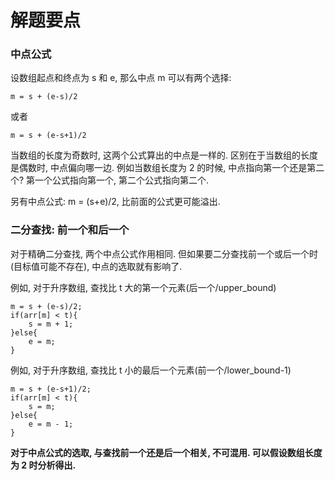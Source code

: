 # 解题要点

### 中点公式

设数组起点和终点为 s 和 e, 那么中点 m 可以有两个选择:

	m = s + (e-s)/2

或者

	m = s + (e-s+1)/2

当数组的长度为奇数时, 这两个公式算出的中点是一样的. 区别在于当数组的长度是偶数时, 中点偏向哪一边. 例如当数组长度为 2 的时候, 中点指向第一个还是第二个? 第一个公式指向第一个, 第二个公式指向第二个.

另有中点公式: m = (s+e)/2, 比前面的公式更可能溢出.

### 二分查找: 前一个和后一个

对于精确二分查找, 两个中点公式作用相同. 但如果要二分查找前一个或后一个时(目标值可能不存在), 中点的选取就有影响了.

例如, 对于升序数组, 查找比 t 大的第一个元素(后一个/upper_bound)

	m = s + (e-s)/2;
	if(arr[m] < t){
		s = m + 1;
	}else{
		e = m;
	}

例如, 对于升序数组, 查找比 t 小的最后一个元素(前一个/lower_bound-1)

	m = s + (e-s+1)/2;
	if(arr[m] < t){
		s = m;
	}else{
		e = m - 1;
	}

__对于中点公式的选取, 与查找前一个还是后一个相关, 不可混用. 可以假设数组长度为 2 时分析得出.__

